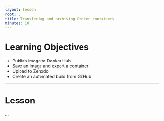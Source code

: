 ```yaml
---
layout: lesson
root: .
title: Transfering and archiving Docker containers
minutes: 10
---
```


# Learning Objectives

* Publish image to Docker Hub
* Save an image and export a container
* Upload to Zenodo
* Create an automated build from GitHub

----------------------------------------------------

# Lesson

...

<!--
Previous: [Scripts](02-scripts.html) Optional Next: [Services in OpenRefine](04-services.html)
-->